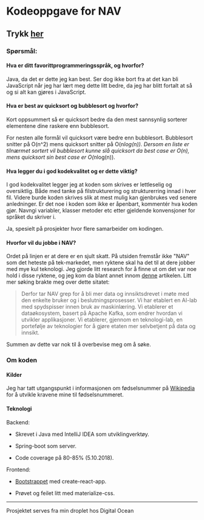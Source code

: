 # Kodeoppgave for NAV 

## Trykk [her](pnr.collatty.com)



### Spørsmål:

#### Hva er ditt favorittprogrammeringsspråk, og hvorfor?

Java, da det er dette jeg kan best. Ser dog ikke bort fra at det kan bli JavaScript når jeg har lært meg dette litt bedre, da jeg har blitt fortalt at så og si alt kan gjøres i JavaScript.

#### Hva er best av quicksort og bubblesort og hvorfor?

Kort oppsummert så er quicksort bedre da den mest sannsynlig sorterer elementene dine raskere enn bubblesort.

For nesten alle formål vil quicksort være bedre enn bubblesort. Bubblesort snitter på O(n^2) mens quicksort snitter på O(n*log(n)). Dersom en liste er tilnærmet sortert vil bubblesort kunne slå quicksort da best case er O(n), mens quicksort sin best case er O(n*log(n)).


#### Hva legger du i god kodekvalitet og er dette viktig?

I god kodekvalitet legger jeg at koden som skrives er lettleselig og oversiktlig. Både med tanke på filstrukturering og strukturerring innad i hver fil. Videre burde koden skrives slik at mest mulig kan gjenbrukes ved senere anledninger. Er det noe i koden som ikke er åpenbart, kommentér hva koden gjør. Navngi variabler, klasser metoder etc etter gjeldende konvensjoner for språket du skriver i.

Ja, spesielt på prosjekter hvor flere samarbeider om kodingen.


#### Hvorfor vil du jobbe i NAV?

Ordet på linjen er at dere er en sjult skatt. På utsiden fremstår ikke "NAV" som det heteste på tek-markedet, men ryktene skal ha det til at dere jobber med mye kul teknologi. Jeg gjorde litt research for å finne ut om det var noe hold i disse ryktene, og jeg kom da blant annet innom [denne](https://memu.no/innspill/livet-er-en-strom-av-hendelser/) artikelen. Litt mer søking brakte meg over dette sitatet:
> Derfor tar NAV grep for å bli mer data og innsiktsdrevet i møte med den enkelte bruker og i beslutningsprosesser. Vi har etablert en AI-lab med spydspisser innen bruk av maskinlæring. Vi etablerer et dataøkosystem, basert på Apache Kafka, som endrer hvordan vi utvikler applikasjoner. Vi etablerer, gjennom en teknologi-lab, en portefølje av teknologier for å gjøre etaten mer selvbetjent på data og innsikt.

Summen av dette var nok til å overbevise meg om å søke.

### Om koden

#### Kilder

Jeg har tatt utgangspunkt i informasjonen om fødselsnummer på [Wikipedia](https://no.wikipedia.org/wiki/F%C3%B8dselsnummer)
for å utvikle kravene mine til fødselsnummeret.

#### Teknologi

Backend:

 - Skrevet i Java med IntelliJ IDEA som utviklingverktøy.

 - Spring-boot som server.

 - Code coverage på 80-85% (5.10.2018).

Frontend:

 - [Bootstrappet](https://stackoverflow.com/questions/1254542/what-is-bootstrapping) med create-react-app.

 - Prøvet og feilet litt med materialize-css.

-----------------------------------------------------------------------------
Prosjektet serves fra min droplet hos Digital Ocean
